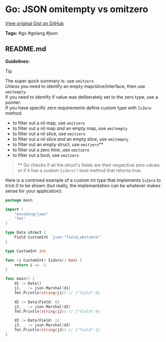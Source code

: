 # Go: JSON omitempty vs omitzero 

[View original Gist on GitHub](https://gist.github.com/Integralist/91d0757344d1b37ff5f40df6c2869b4e)

**Tags:** #go #golang #json

## README.md

**Guidelines:**

> [!TIP]
> The super quick summary is: use `omitzero`\
> _Unless_ you need to identify an empty map/slice/interface, then use `omitempty`.\
> If you need to identify if value was deliberately set to the zero type, use a pointer.\
> If you have specific zero requirements define custom type with `IsZero` method.

- to filter out a nil map, use `omitzero`
- to filter out a nil map _and_ an empty map, use `omitempty`
- to filter out a nil slice, use `omitzero`
- to filter out a nil slice _and_ an empty slice, use `omitempty`
- to filter out an empty struct, use `omitzero`**
- to filter out a zero time, use `omitzero`
- to filter out a bool, use `omitzero`

> ** Go checks if all the struct's fields are their respective zero values _or_ if it has a custom `IsZero()` bool method that returns true. 

Here is a contrived example of a custom int type that implements `IsZero` to trick 0 to be shown (but really, the implementation can be whatever makes sense for your application):

```go
package main

import (
	"encoding/json"
	"fmt"
)

type Data struct {
	Field CustomInt `json:"field,omitzero"`
}

type CustomInt int

func (i CustomInt) IsZero() bool {
	return i == -1
}

func main() {
	d1 := Data{}
	j1, _ := json.Marshal(d1)
	fmt.Println(string(j1)) // {"field":0}

	d2 := Data{Field: 0}
	j2, _ := json.Marshal(d2)
	fmt.Println(string(j2)) // {"field":0}

	d3 := Data{Field: 1}
	j3, _ := json.Marshal(d3)
	fmt.Println(string(j3)) // {"field":1}
}
```

